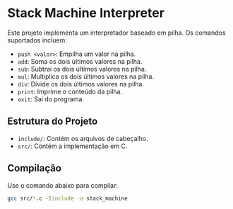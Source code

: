 # Stack Machine Interpreter

Este projeto implementa um interpretador baseado em pilha. Os comandos suportados incluem:

- `push <valor>`: Empilha um valor na pilha.
- `add`: Soma os dois últimos valores na pilha.
- `sub`: Subtrai os dois últimos valores na pilha.
- `mul`: Multiplica os dois últimos valores na pilha.
- `div`: Divide os dois últimos valores na pilha.
- `print`: Imprime o conteúdo da pilha.
- `exit`: Sai do programa.

## Estrutura do Projeto

- `include/`: Contém os arquivos de cabeçalho.
- `src/`: Contém a implementação em C.

## Compilação

Use o comando abaixo para compilar:

```bash
gcc src/*.c -Iinclude -o stack_machine
